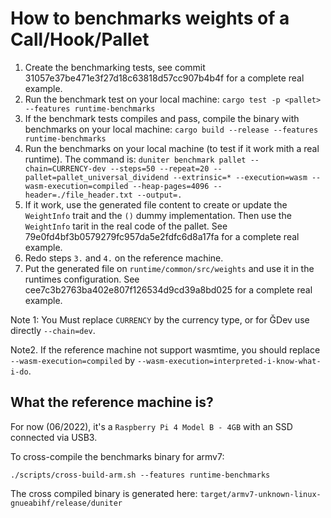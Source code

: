 # How to benchmarks weights of a Call/Hook/Pallet

1. Create the benchmarking tests, see commit 31057e37be471e3f27d18c63818d57cc907b4b4f for a
complete real example.
2. Run the benchmark test on your local machine:
`cargo test -p <pallet> --features runtime-benchmarks`
3. If the benchmark tests compiles and pass, compile the binary with benchmarks on your local
machine: `cargo build --release --features runtime-benchmarks`
4. Run the benchmarks on your local machine (to test if it work mith a real runtime). The command
is: `duniter benchmark pallet --chain=CURRENCY-dev --steps=50 --repeat=20 --pallet=pallet_universal_dividend --extrinsic=* --execution=wasm --wasm-execution=compiled --heap-pages=4096 --header=./file_header.txt --output=.`
5. If it work, use the generated file content to create or update the `WeightInfo` trait and the `()` dummy implementation. Then use the `WeightInfo` tarit in the real code of the pallet. See 79e0fd4bf3b0579279fc957da5e2fdfc6d8a17fa for a
complete real example.
6. Redo steps `3.` and `4.` on the reference machine.
7. Put the generated file on `runtime/common/src/weights` and use it in the runtimes configuration.
See cee7c3b2763ba402e807f126534d9cd39a8bd025 for a complete real example.

Note 1: You Must replace `CURRENCY` by the currency type, or for ĞDev use directly `--chain=dev`.

Note2. If the reference machine not support wasmtime, you should replace `--wasm-execution=compiled`
by `--wasm-execution=interpreted-i-know-what-i-do`.

## What the reference machine is?

For now (06/2022), it's a `Raspberry Pi 4 Model B - 4GB` with an SSD connected via USB3.

To cross-compile the benchmarks binary for armv7:

```
./scripts/cross-build-arm.sh --features runtime-benchmarks
```


The cross compiled binary is generated here: `target/armv7-unknown-linux-gnueabihf/release/duniter`
